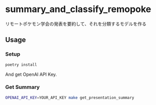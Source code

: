 # summary_and_classify_remopoke
リモートポケモン学会の発表を要約して、それを分類するモデルを作る

## Usage

### Setup

```bash
poetry install
```

And get OpenAI API Key.

### Get Summary

```bash
OPENAI_API_KEY=YOUR_API_KEY make get_presentation_summary
```
